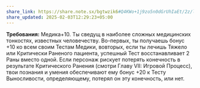 ```yaml
---
share_link: https://share.note.sx/bgtwzik6#Q4KWo+1j9zo5n0dGrUhIaEt/2z/lOvby1I8qUnGAIZg
share_updated: 2025-02-03T12:29:23+05:00
---
```

**Требования:** Медика+10.
Ты сведущ в наиболее сложных медицинских тонкостях, известных человечеству. Во-первых, ты получаешь бонус +10 ко всем своим Тестам Медики, вовторых, если ты лечишь Тяжело или Критически Раненого пациента, успешный Тест восстанавливает 2 Раны вместо одной. Если персонаж рискует потерять конечность в результате Критического Ранения (смотри Главу VII: Игровой Процесс), твои познания и умения обеспечивают ему бонус +20 к Тесту Выносливости, определяющему, потерял он эту конечность, или нет.